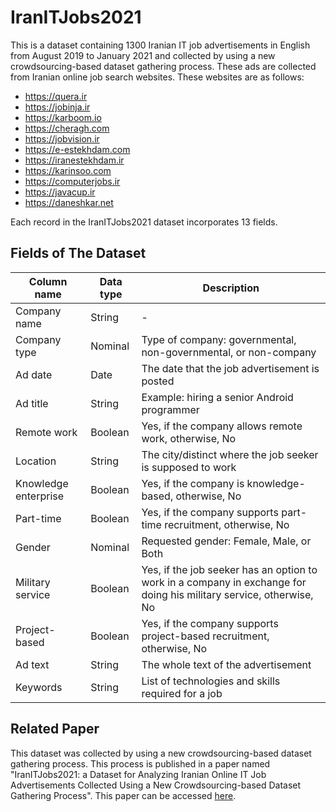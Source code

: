 # IranITJobs2021
This is a dataset containing 1300 Iranian IT job advertisements in English from August 2019 to January 2021 and collected by using a new crowdsourcing-based dataset gathering process. These ads are collected from Iranian online job search websites. These websites are as follows: 

 - https://quera.ir
 - https://jobinja.ir
 - https://karboom.io
 - https://cheragh.com
 - https://jobvision.ir
 - https://e-estekhdam.com
 - https://iranestekhdam.ir
 - https://karinsoo.com
 - https://computerjobs.ir
 - https://javacup.ir
 - https://daneshkar.net
 
 Each record in the IranITJobs2021 dataset incorporates 13 fields.

## Fields of The Dataset
| Column name         | Data type | Description                                                                                                       |
|---------------------|-----------|-------------------------------------------------------------------------------------------------------------------|
| Company name        | String    | -                                                                                                                 |
|Company type         |Nominal    |Type of company: governmental, non-governmental, or non-company                                                    |
|Ad date              | Date      |The date that the job advertisement is posted                                                                      |
|Ad title             |String     |Example: hiring a senior Android programmer                                                                        |
|Remote work          |Boolean    |Yes, if the company allows remote work, otherwise, No                                                              |
|Location             |String     |The city/distinct where the job seeker is supposed to work                                                         |
|Knowledge enterprise |Boolean    |Yes, if the company is knowledge-based, otherwise, No                                                              |
|Part-time            |Boolean    |Yes, if the company supports part-time recruitment, otherwise, No                                                  |
|Gender               |Nominal    |Requested gender: Female, Male, or Both                                                                            |
|Military service     |Boolean    |Yes, if the job seeker has an option to work in a company in exchange for doing his military service, otherwise, No|
|Project-based        |Boolean    |Yes, if the company supports project-based recruitment, otherwise, No                                              |
|Ad text              |String     |The whole text of the advertisement                                                                                |
|Keywords             |String     |List of technologies and skills required for a job                                                                 |

## Related Paper
This dataset was collected by using a new crowdsourcing-based dataset gathering process. This process is published in a paper named "IranITJobs2021: a Dataset for Analyzing Iranian Online IT Job Advertisements Collected Using a New Crowdsourcing-based Dataset Gathering Process". This paper can be accessed [here](https://github.com/niktaakbarpour/IranITJobs2021/blob/main/IranITJobs2021:a_Dataset_for_Analyzing_Iranian_Online_IT_Job_Advertisements_Collected_Using_a_New_Crowdsourcing-based_Dataset_Gathering_Process.pdf).
